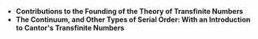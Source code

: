 <ul>
  
 <li><b><a target="_blank" href="https://github.com/manjunath5496/Georg-Cantor-Books/blob/master/gcb(1).pdf" style="text-decoration:none;">Contributions to the Founding of the Theory of Transfinite Numbers</a></b></li>
  
<li><b><a target="_blank" href="https://github.com/manjunath5496/Georg-Cantor-Books/blob/master/gcb(2).pdf" style="text-decoration:none;">The Continuum, and Other Types of Serial Order: With an Introduction to Cantor's Transfinite Numbers </a></b></li>
</ul>
